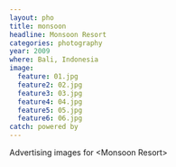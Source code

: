 ```yaml
---
layout: pho
title: monsoon
headline: Monsoon Resort
categories: photography
year: 2009
where: Bali, Indonesia
image:
  feature: 01.jpg
  feature2: 02.jpg
  feature3: 03.jpg
  feature4: 04.jpg
  feature5: 05.jpg
  feature6: 06.jpg  
catch: powered by
---
```


Advertising images for &lt;Monsoon Resort&gt;
